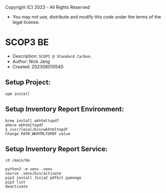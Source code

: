 Copyright (C) 2023 - All Rights Reserved

- You may not use, distribute and modify this code under the terms of the legal license.

# SCOP3 BE

- Description: `SCOP3 @ Standard Carbon`.
- Author: Nick Jang
- Created: 202308010540

## Setup Project:

```
npm install
```

## Setup Inventory Report Environment:

```
brew install wkhtmltopdf
where wkhtmltopdf
$ /usr/local/bin/wkhtmltopdf
Change PATH_WKHTMLTOPDF value

```

## Setup Inventory Report Service:

```
cd /main/be

python3 -m venv .venv
source .venv/bin/activate
pip3 install Jinja2 pdfkit pymongo
pip3 list
deactivate
```
